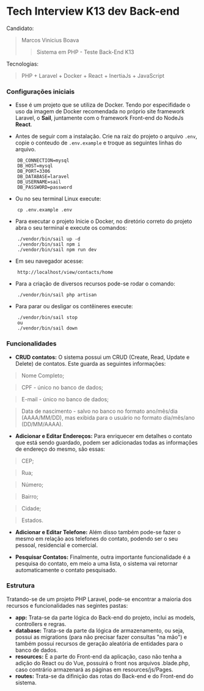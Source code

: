 # Tech Interview K13 dev Back-end 

Candidato:
> Marcos Vinicius Boava
>> Sistema em PHP - Teste Back-End K13

Tecnologias:
> PHP + Laravel + Docker + React + InertiaJs + JavaScript

### Configurações iniciais

- Esse é um projeto que se utiliza de Docker. Tendo por especifidade o uso da imagem de Docker recomendada no próprio site framework Laravel, o **Sail**, juntamente com o framework Front-end do NodeJs **React**.

- Antes de seguir com a instalação. Crie na raiz do projeto o arquivo `.env`, copie o conteudo de `.env.example` e troque as seguintes linhas do arquivo.

```
    DB_CONNECTION=mysql
    DB_HOST=mysql
    DB_PORT=3306
    DB_DATABASE=laravel
    DB_USERNAME=sail
    DB_PASSWORD=password
```

- Ou no seu terminal Linux execute:

```
    cp .env.example .env
```

- Para executar o projeto Inicie o Docker, no diretório correto do projeto abra o seu terminal e execute os comandos:

```
    ./vendor/bin/sail up -d
    ./vendor/bin/sail npm i
    ./vendor/bin/sail npm run dev
```

- Em seu navegador acesse: 
```
    http://localhost/view/contacts/home
```

- Para a criação de diversos recursos pode-se rodar o comando:
```
    ./vendor/bin/sail php artisan
```

- Para parar ou desligar os contêineres execute:
```
    ./vendor/bin/sail stop
    ou
    ./vendor/bin/sail down
```

### Funcionalidades

-   **CRUD contatos:** O sistema possui um CRUD (Create, Read, Update e Delete) de contatos. Este guarda as seguintes informações:
> Nome Completo;

> CPF - único no banco de dados;

> E-mail - único no banco de dados;

> Data de nascimento - salvo no banco no formato ano/mês/dia (AAAA/MM/DD), mas exibida para o usuário no formato dia/mês/ano (DD/MM/AAAA).

-   **Adicionar e Editar Endereços:** Para enriquecer em detalhes o contato que está sendo guardado, podem ser adicionadas todas as informações de endereço do mesmo, são essas:

> CEP;

> Rua;

> Número;

> Bairro;

> Cidade;

> Estados.

-   **Adicionar e Editar Telefone:** Além disso também pode-se fazer o mesmo em relação aos telefones do contato, podendo ser o seu pessoal, residencial e comercial.

-   **Pesquisar Contatos:** Finalmente, outra importante funcionalidade é a pesquisa do contato, em meio a uma lista, o sistema vai retornar automaticamente o contato pesquisado.

### Estrutura

Tratando-se de um projeto PHP Laravel, pode-se encontrar a maioria dos recursos e funcionalidades nas segintes pastas:

-   **app:** Trata-se da parte lógica do Back-end do projeto, inclui as models, controllers e regras.
-   **database:** Trata-se da parte da lógica de armazenamento, ou seja, possui as migrations (para não precisar fazer consultas "na mão") e também possui recursos de geração aleatória de entidades para o banco de dados.
-   **resources:** É a parte do Front-end da aplicação, caso não tenha a adição do React ou do Vue, possuirá o front nos arquivos .blade.php, caso contrário armazenará as páginas em resources/js/Pages.
-   **routes:** Trata-se da difinição das rotas do Back-end e do Front-end do sistema.
